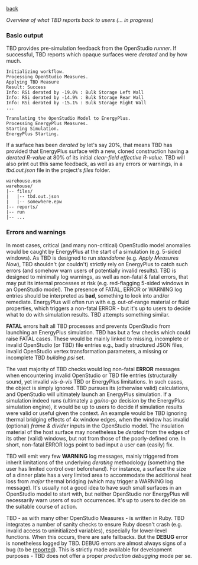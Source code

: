 [back](../index.html "Thermal Bridging & Derating")  

_Overview of what TBD reports back to users (... in progress)_

### Basic output

TBD provides pre-simulation feedback from the OpenStudio _runner_. If successful, TBD reports which opaque surfaces were _derated_ and by how much.
```
Initializing workflow.
Processing OpenStudio Measures.
Applying TBD Measure
Result: Success
Info: RSi derated by -19.0% : Bulk Storage Left Wall
Info: RSi derated by -14.9% : Bulk Storage Rear Wall
Info: RSi derated by -15.1% : Bulk Storage Right Wall
...

Translating the OpenStudio Model to EnergyPlus.
Processing EnergyPlus Measures.
Starting Simulation.
EnergyPlus Starting.
```
If a surface has been _derated_ by let's say 20%, that means TBD has provided that EnergyPlus surface with a new, cloned construction having a _derated R-value_ at 80% of its initial _clear-field effective R-value_. TBD will also print out this same feedback, as well as any errors or warnings, in a _tbd.out.json_ file in the project's _files_ folder.
```
warehouse.osm
warehouse/
|-- files/
|   |-- tbd.out.json
|   |-- somewhere.epw
|-- reports/
|-- run
|-- ...
```
### Errors and warnings

In most cases, critical (and many non-critical) OpenStudio model anomalies would be caught by EnergyPlus at the start of a simulation (e.g. 5-sided windows). As TBD is designed to run _standalone_ (e.g. _Apply Measures Now_), TBD shouldn't (or couldn't) strictly rely on EnergyPlus to catch such errors (and somehow warn users of potentially invalid results). TBD is designed to minimally log warnings, as well as non-fatal & fatal errors, that may put its internal processes at risk (e.g. red-flagging 5-sided windows in an OpenStudio model). The presence of FATAL, ERROR or WARNING log entries should be interpreted as __bad__, something to look into and/or remediate. EnergyPlus will often run with e.g. out-of-range material or fluid properties, which triggers a non-fatal ERROR - but it's up to users to decide what to do with simulation results. TBD attempts something similar.

__FATAL__ errors halt all TBD processes and prevents OpenStudio from launching an EnergyPlus simulation. TBD has but a few checks which could raise FATAL cases. These would be mainly linked to missing, incomplete or invalid OpenStudio (or TBD) file entries e.g., badly structured JSON files, invalid OpenStudio vertex transformation parameters, a missing or incomplete TBD _building psi_ set.

The vast majority of TBD checks would log non-fatal __ERROR__ messages when encountering invalid OpenStudio or TBD file entries (structurally sound, yet invalid _vis-à-vis_ TBD or EnergyPlus limitations. In such cases, the object is simply ignored. TBD pursues its (otherwise valid) calculations, and OpenStudio will ultimately launch an EnergyPlus simulation. If a simulation indeed runs (ultimately a _go/no-go_ decision by the EnergyPlus simulation engine), it would be up to users to decide if simulation results were valid or useful given the context. An example would be TBD ignoring thermal bridging effects of 4x window edges, when the window has invalid (optional) _frame & divider_ inputs in the OpenStudio model. The insulation material of the host surface may nonetheless be _derated_ from the edges of its other (valid) windows, but not from those of the poorly-defined one. In short, non-fatal ERROR logs point to bad input a user can (easily) fix.

TBD will emit very few __WARNING__ log messages, mainly triggered from inherit limitations of the underlying _derating_ methodology (something the user has limited control over beforehand). For instance, a surface the size of a dinner plate has a very limited area to accommodate the additional heat loss from _major_ thermal bridging (which may trigger a WARNING log message). It's usually not a good idea to have such small surfaces in an OpenStudio model to start with, but neither OpenStudio nor EnergyPlus will necessarily warn users of such occurrences. It's up to users to decide on the suitable course of action.

TBD - as with many other OpenStudio Measures - is written in Ruby. TBD integrates a number of sanity checks to ensure Ruby doesn't crash (e.g. invalid access to uninitialized variables), especially for lower-level functions. When this occurs, there are safe fallbacks. But the __DEBUG__ error is nonetheless logged by TBD. DEBUG errors are almost always signs of a bug (to be [reported](https://github.com/rd2/tbd/issues)). This is strictly made available for development purposes - TBD does not offer a proper _production debugging_ mode per se.
